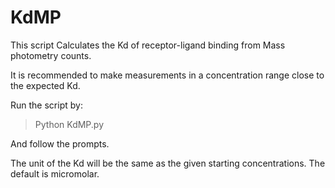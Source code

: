 # KdMP
This script Calculates the Kd of receptor-ligand binding from Mass photometry counts. 

It is recommended to make measurements in a concentration range close to the expected Kd. 

Run the script by: 
> Python KdMP.py

And follow the prompts.

The unit of the Kd will be the same as the given starting concentrations. The default is micromolar. 
